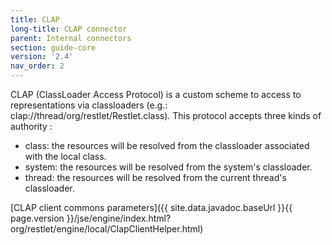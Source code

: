 ```yaml
---
title: CLAP
long-title: CLAP connector
parent: Internal connectors
section: guide-core
version: '2.4'
nav_order: 2
---
```

CLAP (ClassLoader Access Protocol) is a custom scheme to access to
representations via classloaders (e.g.:
clap://thread/org/restlet/Restlet.class). This protocol accepts three
kinds of authority :

-   class: the resources will be resolved from the classloader
    associated with the local class.
-   system: the resources will be resolved from the system's
    classloader.
-   thread: the resources will be resolved from the current thread's
    classloader.

[CLAP client commons
parameters]({{ site.data.javadoc.baseUrl }}{{ page.version }}/jse/engine/index.html?org/restlet/engine/local/ClapClientHelper.html)
